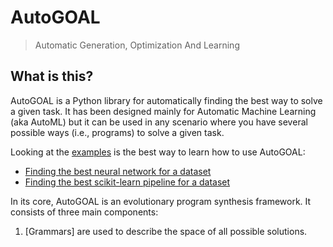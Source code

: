 # AutoGOAL

> Automatic Generation, Optimization And Learning

## What is this?

AutoGOAL is a Python library for automatically finding the best way to solve a given task.
It has been designed mainly for Automatic Machine Learning (aka AutoML) but it can be used in any
scenario where you have several possible ways (i.e., programs) to solve a given task.

Looking at the [examples](autogoal/examples) is the best way to learn how to use AutoGOAL:

- [Finding the best neural network for a dataset](autogoal/examples/keras_text_classifier)
- [Finding the best scikit-learn pipeline for a dataset](autogoal/examples/sklearn_simple_grammar)

In its core, AutoGOAL is an evolutionary program synthesis framework. It consists
of three main components:

1. [Grammars] are used to describe the space of all possible solutions.
